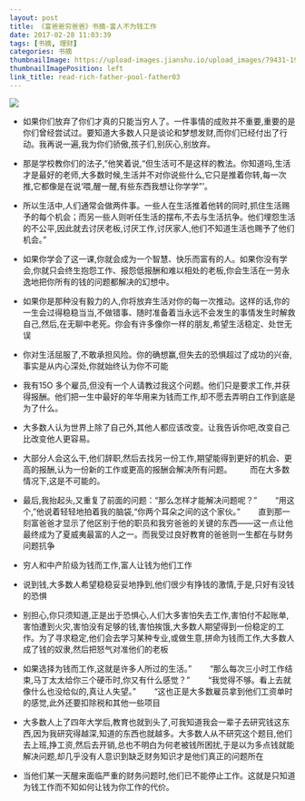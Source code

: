 ```yaml
---
layout: post
title: 《富爸爸穷爸爸》书摘-富人不为钱工作
date: 2017-02-28 11:03:39
tags: [书摘, 理财]
categories: 书摘
thumbnailImage: https://upload-images.jianshu.io/upload_images/79431-1925e2cbbb135727.jpg?imageMogr2/auto-orient/strip%7CimageView2/2/w/510/format/webp
thumbnailImagePosition: left
link_title: read-rich-father-pool-father03
---
```

<!-- toc -->
<!-- more -->
![](https://upload-images.jianshu.io/upload_images/79431-1925e2cbbb135727.jpg?imageMogr2/auto-orient/strip%7CimageView2/2/w/510/format/webp)

- 如果你们放弃了你们才真的只能当穷人了。一件事情的成败并不重要,重要的是你们曾经尝试过。要知道大多数人只是谈论和梦想发财,而你们已经付出了行动。我再说一遍,我为你们骄傲,孩子们,别灰心,别放弃。

- 那是学校教你们的法子,”他笑着说,“但生活可不是这样的教法。你知道吗,生活才是最好的老师,大多数时候,生活并不对你说些什么,它只是推着你转,每一次推,它都像是在说‘喂,醒一醒,有些东西我想让你学学”’。


- 所以生活中,人们通常会做两件事。一些人在生活推着他转的同时,抓住生活赐予的每个机会；而另一些人则听任生活的摆布,不去与生活抗争。他们埋怨生活的不公平,因此就去讨厌老板,讨厌工作,讨厌家人,他们不知道生活也赐予了他们机会。”

- 如果你学会了这一课,你就会成为一个智慧、快乐而富有的人。如果你没有学会,你就只会终生抱怨工作、报怨低报酬和难以相处的老板,你会生活在一劳永逸地把你所有的钱的问题都解决的幻想中。

- 如果你是那种没有毅力的人,你将放弃生活对你的每一次推动。这样的话,你的一生会过得稳稳当当,不做错事、随时准备着当永远不会发生的事情发生时解救自己,然后,在无聊中老死。你会有许多像你一样的朋友,希望生活稳定、处世无误

- 你对生活屈服了,不敢承担风险。你的确想赢,但失去的恐惧超过了成功的兴奋,事实是从内心深处,你就始终认为你不可能

- 我有15O 多个雇员,但没有一个人请教过我这个问题。他们只是要求工作,并获得报酬。他们把一生中最好的年华用来为钱而工作,却不愿去弄明白工作到底是为了什么。

- 大多数人认为世界上除了自己外,其他人都应该改变。让我告诉你吧,改变自己比改变他人更容易。

- 大部分人会这么干,他们辞职,然后去找另一份工作,期望能得到更好的机会、更高的报酬,认为一份新的工作或更高的报酬会解决所有问题。
　　而在大多数情况下,这是不可能的。

- 最后,我抬起头,又重复了前面的问题：“那么怎样才能解决问题呢？”
　　“用这个,”他说着轻轻地拍着我的脑袋,“你两个耳朵之间的这个家伙。”
　　直到那一刻富爸爸才显示了他区别于他的职员和我穷爸爸的关键的东西——这一点让他最终成为了夏威夷最富的人之一。而我受过良好教育的爸爸则一生都在与财务问题抗争

- 穷人和中产阶级为钱而工作,富人让钱为他们工作

- 说到钱,大多数人希望稳稳妥妥地挣到,他们很少有挣钱的激情,于是,只好有没钱的恐惧

- 别担心,你只须知道,正是出于恐惧心,人们大多害怕失去工作,害怕付不起账单,害怕遭到火灾,害怕没有足够的钱,害怕挨饿,大多数人期望得到一份稳定的工作。为了寻求稳定,他们会去学习某种专业,或做生意,拼命为钱而工作,大多数人成了钱的奴隶,然后把怒气对准他们的老板

- 如果选择为钱而工作,这就是许多人所过的生活。”
　　“那么每次三小时工作结束,马丁太太给你三个硬币时,你又有什么感觉？”
　　“我觉得不够。看上去就像什么也没给似的,真让人失望。”
　　“这也正是大多数雇员拿到他们工资单时的感觉,此外还要扣除税和其他一些项目

- 大多数人上了四年大学后,教育也就到头了,可我知道我会一辈子去研究钱这东西,因为我研究得越深,知道的东西也就越多。大多数人从不研究这个题目,他们去上班,挣工资,然后去开销,总也不明白为何老被钱所困扰,于是以为多点钱就能解决问题,却几乎没有人意识到缺乏财务知识才是他们真正的问题所在


- 当他们某一天醒来面临严重的财务问题时,他们已不能停止工作。这就是只知道为钱工作而不知如何让钱为你工作的代价。